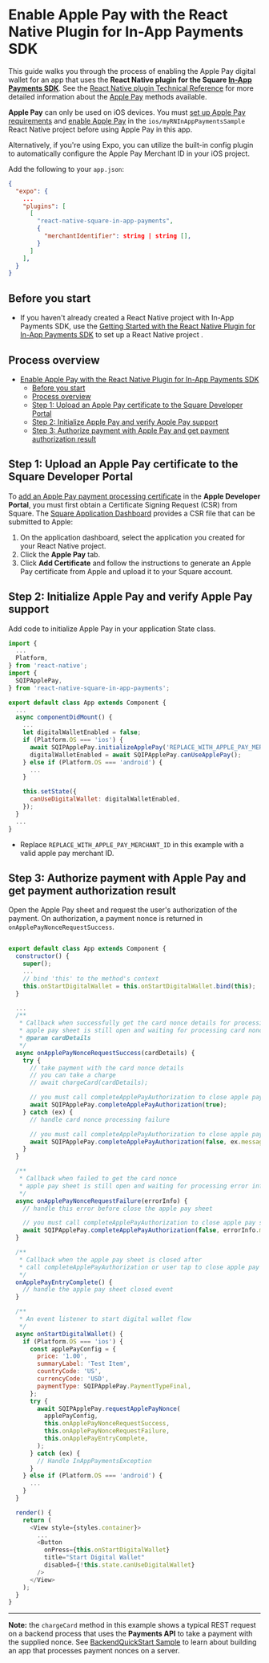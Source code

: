 # Enable Apple Pay with the React Native Plugin for In-App Payments SDK

This guide walks you through the process of enabling the Apple Pay digital wallet
for an app that uses the **React Native plugin for the Square [In-App Payments SDK]**. See the [React Native plugin Technical Reference](reference.md)
for more detailed information about the [Apple Pay] methods available.

**Apple Pay** can only be used on iOS devices. You must [set up Apple Pay requirements] and [enable Apple Pay] in the `ios/myRNInAppPaymentsSample` React Native project before using Apple Pay in this app.

Alternatively, if you're using Expo, you can utilize the built-in config plugin to automatically configure the Apple Pay Merchant ID in your iOS project.

Add the following to your `app.json`:

```json
{
  "expo": {
    ...
    "plugins": [
      [
        "react-native-square-in-app-payments",
        {
          "merchantIdentifier": string | string [],
        }
      ]
    ],
  }
}
```

## Before you start

- If you haven't already created a React Native project with In-App Payments SDK, use the [Getting Started with the React Native Plugin for In-App Payments SDK](get-started.md) to
  set up a React Native project .

## Process overview

- [Enable Apple Pay with the React Native Plugin for In-App Payments SDK](#enable-apple-pay-with-the-react-native-plugin-for-in-app-payments-sdk)
  - [Before you start](#before-you-start)
  - [Process overview](#process-overview)
  - [Step 1: Upload an Apple Pay certificate to the Square Developer Portal](#step-1-upload-an-apple-pay-certificate-to-the-square-developer-portal)
  - [Step 2: Initialize Apple Pay and verify Apple Pay support](#step-2-initialize-apple-pay-and-verify-apple-pay-support)
  - [Step 3: Authorize payment with Apple Pay and get payment authorization result](#step-3-authorize-payment-with-apple-pay-and-get-payment-authorization-result)

## Step 1: Upload an Apple Pay certificate to the Square Developer Portal

To [add an Apple Pay payment processing certificate] in the **Apple Developer Portal**,
you must first obtain a Certificate Signing
Request (CSR) from Square. The [Square Application Dashboard]
provides a CSR file that can be submitted to Apple:

1. On the application dashboard, select the application you created for your React Native project.
1. Click the **Apple Pay** tab.
1. Click **Add Certificate** and follow the instructions to generate an Apple
   Pay certificate from Apple and upload it to your Square account.

## Step 2: Initialize Apple Pay and verify Apple Pay support

Add code to initialize Apple Pay in your application State class.

```javascript
import {
  ...
  Platform,
} from 'react-native';
import {
  SQIPApplePay,
} from 'react-native-square-in-app-payments';

export default class App extends Component {
  ...
  async componentDidMount() {
    ...
    let digitalWalletEnabled = false;
    if (Platform.OS === 'ios') {
      await SQIPApplePay.initializeApplePay('REPLACE_WITH_APPLE_PAY_MERCHANT_ID');
      digitalWalletEnabled = await SQIPApplePay.canUseApplePay();
    } else if (Platform.OS === 'android') {
      ...
    }

    this.setState({
      canUseDigitalWallet: digitalWalletEnabled,
    });
  }
  ...
}
```

- Replace `REPLACE_WITH_APPLE_PAY_MERCHANT_ID` in this example with a valid apple pay merchant ID.

## Step 3: Authorize payment with Apple Pay and get payment authorization result

Open the Apple Pay sheet and request the user's authorization of the payment. On authorization, a
payment nonce is returned in `onApplePayNonceRequestSuccess`.

```javascript

export default class App extends Component {
  constructor() {
    super();
    ...
    // bind 'this' to the method's context
    this.onStartDigitalWallet = this.onStartDigitalWallet.bind(this);
  }

  ...
  /**
   * Callback when successfully get the card nonce details for processig
   * apple pay sheet is still open and waiting for processing card nonce details
   * @param cardDetails
   */
  async onApplePayNonceRequestSuccess(cardDetails) {
    try {
      // take payment with the card nonce details
      // you can take a charge
      // await chargeCard(cardDetails);

      // you must call completeApplePayAuthorization to close apple pay sheet
      await SQIPApplePay.completeApplePayAuthorization(true);
    } catch (ex) {
      // handle card nonce processing failure

      // you must call completeApplePayAuthorization to close apple pay sheet
      await SQIPApplePay.completeApplePayAuthorization(false, ex.message);
    }
  }

  /**
   * Callback when failed to get the card nonce
   * apple pay sheet is still open and waiting for processing error information
   */
  async onApplePayNonceRequestFailure(errorInfo) {
    // handle this error before close the apple pay sheet

    // you must call completeApplePayAuthorization to close apple pay sheet
    await SQIPApplePay.completeApplePayAuthorization(false, errorInfo.message);
  }

  /**
   * Callback when the apple pay sheet is closed after
   * call completeApplePayAuthorization or user tap to close apple pay sheet manually
   */
  onApplePayEntryComplete() {
    // handle the apple pay sheet closed event
  }

  /**
   * An event listener to start digital wallet flow
   */
  async onStartDigitalWallet() {
    if (Platform.OS === 'ios') {
      const applePayConfig = {
        price: '1.00',
        summaryLabel: 'Test Item',
        countryCode: 'US',
        currencyCode: 'USD',
        paymentType: SQIPApplePay.PaymentTypeFinal,
      };
      try {
        await SQIPApplePay.requestApplePayNonce(
          applePayConfig,
          this.onApplePayNonceRequestSuccess,
          this.onApplePayNonceRequestFailure,
          this.onApplePayEntryComplete,
        );
      } catch (ex) {
        // Handle InAppPaymentsException
      }
    } else if (Platform.OS === 'android') {
      ...
    }
  }

  render() {
    return (
      <View style={styles.container}>
        ...
        <Button
          onPress={this.onStartDigitalWallet}
          title="Start Digital Wallet"
          disabled={!this.state.canUseDigitalWallet}
        />
      </View>
    );
  }
}
```

---

**Note:** the `chargeCard` method in this example shows a typical REST request on a backend process
that uses the **Payments API** to take a payment with the supplied nonce.
See [BackendQuickStart Sample] to learn about building an app that processes payment nonces on a server.

[//]: # "Link anchor definitions"
[in-app payments sdk]: https://developer.squareup.com/docs/in-app-payments-sdk/what-it-does
[root readme]: ../README.md
[apple pay]: https://developer.apple.com/documentation/passkit/apple_pay
[add an apple pay payment processing certificate]: https://help.apple.com/developer-account/#/devb2e62b839?sub=devf31990e3f
[square application dashboard]: https://connect.squareup.com/apps/
[set up apple pay requirements]: https://developer.apple.com/documentation/passkit/apple_pay/setting_up_apple_pay_requirements
[enable apple pay]: https://help.apple.com/xcode/mac/9.3/#/deva43983eb7?sub=dev44ce8ef13
[backendquickstart sample]: https://github.com/square/in-app-payments-server-quickstart
